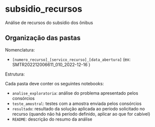 # subsidio_recursos
Análise de recursos do subsídio dos ônibus


## Organização das pastas

Nomenclatura:

- `[numero_recurso]_[servico_recurso]_[data_abertura]` (ex: SMTR202212006611_010_2022-12-16 )

Estrutura:

Cada pasta deve conter os seguintes notebooks:

- `analise_exploratoria`: análise do problema apresentado pelos consórcios
- `teste_amostral`: testes com a amostra enviada pelos consórcios
- `resultado`: resultado da solução aplicada ao período solicitado no recurso (quando não há período definido, aplicar ao que for cabível)
- `README`: descrição do resumo da análise
